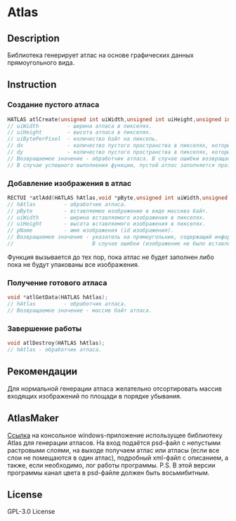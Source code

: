 # Atlas
## Description
Библиотека генерирует атлас на основе графических данных прямоугольного вида.
## Instruction
### Создание пустого атласа
```C
HATLAS atlCreate(unsigned int uiWidth,unsigned int uiHeight,unsigned int uiBytePerPixel,unsigned int dx,unsigned int dy);
// uiWidth         - ширина атласа в пикселях.
// uiHeight        - высота атласа в пикселях.
// uiBytePerPixel  - количество байт на пиксель.
// dx              - количество пустого пространства в пикселях, которым обрамляется вставляемое изображение вдоль оси абсцисс.
// dy              - количество пустого пространства в пикселях, которым обрамляется вставляемое изображение вдоль оси ординат.
// Возвращаемое значение - обработчик атласа. В случае ошибки возвращается 0.
// В случае успешного выполнения функции, пустой атлас заполняется прозрачным белым цветом.
```
### Добавление изображения в атлас
```C
RECTUI *atlAdd(HATLAS hAtlas,void *pByte,unsigned int uiWidth,unsigned int uiHeight,const char *pName);
// hAtlas         - обработчик атласа.
// pByte          - вставляемое изображение в виде массива байт.
// uiWidth        - ширина вставляемого изображения в пикселях.
// uiHeight       - высота вставляемого изображения в пикселях.
// pName          - имя изображения (id изображения).
// Возвращаемое значение - указатель на прямоугольник, содержащий информацию о местоположении и размере вставленного изображения.
//                         В случае ошибки (изображение не было вставлено), возвращает 0.
```
Функция вызывается до тех пор, пока атлас не будет заполнен либо пока не будут упакованы все изображения.
### Получение готового атласа
```C
void *atlGetData(HATLAS hAtlas);
// hAtlas         - обработчик атласа.
// Возвращаемое значение - массив байт атласа.
```
### Завершение работы
```C
void atlDestroy(HATLAS hAtlas);
// hAtlas - обработчик атласа.
```
## Рекомендации
Для нормальной генерации атласа желательно отсортировать массив входящих изображений по площади в порядке убывания.
## AtlasMaker
<a href="https://sourceforge.net/projects/atlasmaker/files/AtlasMaker.zip/download">Ссылка</a> на консольное windows-приложение использущее библиотеку Atlas для генерации атласов. На вход подаётся psd-файл с непустыми растровыми слоями, на выходе получаем атлас или атласы (если все слои не помещаются в один атлас), подробный xml-файл с описанием, а также, если необходимо, лог работы программы.
P.S. В этой версии программы канал цвета в psd-файле должен быть восьмибитным.

## License
GPL-3.0 License
